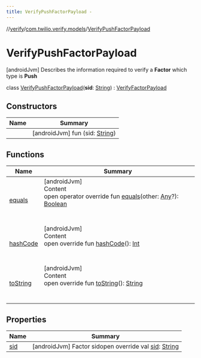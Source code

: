 ```yaml
---
title: VerifyPushFactorPayload -
---
```

//[verify](../../index.md)/[com.twilio.verify.models](../index.md)/[VerifyPushFactorPayload](index.md)



# VerifyPushFactorPayload  
 [androidJvm] Describes the information required to verify a **Factor** which type is **Push**  
  
class [VerifyPushFactorPayload](index.md)(**sid**: [String](https://kotlinlang.org/api/latest/jvm/stdlib/kotlin/-string/index.html)) : [VerifyFactorPayload](../-verify-factor-payload/index.md)   


## Constructors  
  
|  Name|  Summary| 
|---|---|
| [<init>](-init-.md)|  [androidJvm] fun [<init>](-init-.md)(sid: [String](https://kotlinlang.org/api/latest/jvm/stdlib/kotlin/-string/index.html))   <br>


## Functions  
  
|  Name|  Summary| 
|---|---|
| [equals](https://kotlinlang.org/api/latest/jvm/stdlib/kotlin/-any/equals.html)| [androidJvm]  <br>Content  <br>open operator override fun [equals](https://kotlinlang.org/api/latest/jvm/stdlib/kotlin/-any/equals.html)(other: [Any](https://kotlinlang.org/api/latest/jvm/stdlib/kotlin/-any/index.html)?): [Boolean](https://kotlinlang.org/api/latest/jvm/stdlib/kotlin/-boolean/index.html)  <br><br><br>
| [hashCode](https://kotlinlang.org/api/latest/jvm/stdlib/kotlin/-any/hash-code.html)| [androidJvm]  <br>Content  <br>open override fun [hashCode](https://kotlinlang.org/api/latest/jvm/stdlib/kotlin/-any/hash-code.html)(): [Int](https://kotlinlang.org/api/latest/jvm/stdlib/kotlin/-int/index.html)  <br><br><br>
| [toString](https://kotlinlang.org/api/latest/jvm/stdlib/kotlin/-any/to-string.html)| [androidJvm]  <br>Content  <br>open override fun [toString](https://kotlinlang.org/api/latest/jvm/stdlib/kotlin/-any/to-string.html)(): [String](https://kotlinlang.org/api/latest/jvm/stdlib/kotlin/-string/index.html)  <br><br><br>


## Properties  
  
|  Name|  Summary| 
|---|---|
| [sid](index.md#com.twilio.verify.models/VerifyPushFactorPayload/sid/#/PointingToDeclaration/)|  [androidJvm] Factor sidopen override val [sid](index.md#com.twilio.verify.models/VerifyPushFactorPayload/sid/#/PointingToDeclaration/): [String](https://kotlinlang.org/api/latest/jvm/stdlib/kotlin/-string/index.html)   <br>

